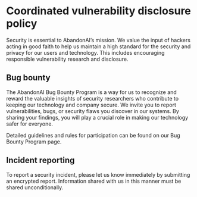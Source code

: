# Coordinated vulnerability disclosure policy

Security is essential to AbandonAI’s mission. We value the input of hackers acting in good faith to help us maintain a high standard for the security and privacy for our users and technology. This includes encouraging responsible vulnerability research and disclosure.

## Bug bounty
The AbandonAI Bug Bounty Program is a way for us to recognize and reward the valuable insights of security researchers who contribute to keeping our technology and company secure. We invite you to report vulnerabilities, bugs, or security flaws you discover in our systems. By sharing your findings, you will play a crucial role in making our technology safer for everyone.

Detailed guidelines and rules for participation can be found on our Bug Bounty Program page.

## Incident reporting
To report a security incident, please let us know immediately by submitting an encrypted report. Information shared with us in this manner must be shared unconditionally.
